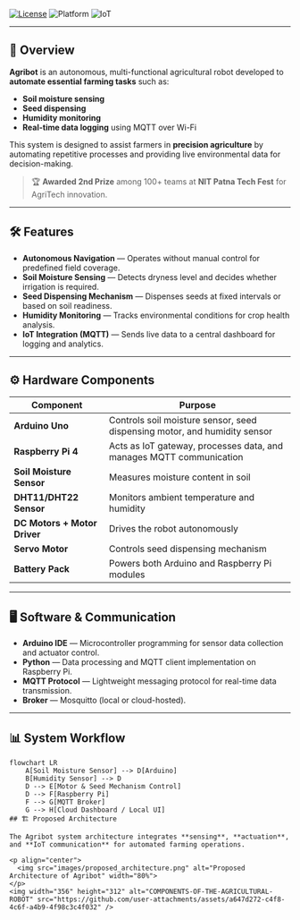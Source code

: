 [![License](https://img.shields.io/badge/License-MIT-blue.svg)](LICENSE)
![Platform](https://img.shields.io/badge/platform-Arduino%20%7C%20Raspberry%20Pi-green)
![IoT](https://img.shields.io/badge/IoT-MQTT-orange)

---

## 📌 Overview
**Agribot** is an autonomous, multi-functional agricultural robot developed to **automate essential farming tasks** such as:
- **Soil moisture sensing**
- **Seed dispensing**
- **Humidity monitoring**
- **Real-time data logging** using MQTT over Wi-Fi

This system is designed to assist farmers in **precision agriculture** by automating repetitive processes and providing live environmental data for decision-making.

> 🏆 **Awarded 2nd Prize** among 100+ teams at **NIT Patna Tech Fest** for AgriTech innovation.

---

## 🛠 Features
- **Autonomous Navigation** — Operates without manual control for predefined field coverage.
- **Soil Moisture Sensing** — Detects dryness level and decides whether irrigation is required.
- **Seed Dispensing Mechanism** — Dispenses seeds at fixed intervals or based on soil readiness.
- **Humidity Monitoring** — Tracks environmental conditions for crop health analysis.
- **IoT Integration (MQTT)** — Sends live data to a central dashboard for logging and analytics.

---

## ⚙️ Hardware Components
| Component                  | Purpose |
|---------------------------|---------|
| **Arduino Uno**           | Controls soil moisture sensor, seed dispensing motor, and humidity sensor |
| **Raspberry Pi 4**        | Acts as IoT gateway, processes data, and manages MQTT communication |
| **Soil Moisture Sensor**  | Measures moisture content in soil |
| **DHT11/DHT22 Sensor**    | Monitors ambient temperature and humidity |
| **DC Motors + Motor Driver** | Drives the robot autonomously |
| **Servo Motor**           | Controls seed dispensing mechanism |
| **Battery Pack**          | Powers both Arduino and Raspberry Pi modules |

---

## 🖥 Software & Communication
- **Arduino IDE** — Microcontroller programming for sensor data collection and actuator control.
- **Python** — Data processing and MQTT client implementation on Raspberry Pi.
- **MQTT Protocol** — Lightweight messaging protocol for real-time data transmission.
- **Broker** — Mosquitto (local or cloud-hosted).

---

## 📊 System Workflow
```mermaid
flowchart LR
    A[Soil Moisture Sensor] --> D[Arduino]
    B[Humidity Sensor] --> D
    D --> E[Motor & Seed Mechanism Control]
    D --> F[Raspberry Pi]
    F --> G[MQTT Broker]
    G --> H[Cloud Dashboard / Local UI]
## 🏗 Proposed Architecture

The Agribot system architecture integrates **sensing**, **actuation**, and **IoT communication** for automated farming operations.

<p align="center">
  <img src="images/proposed_architecture.png" alt="Proposed Architecture of Agribot" width="80%">
</p>
<img width="356" height="312" alt="COMPONENTS-OF-THE-AGRICULTURAL-ROBOT" src="https://github.com/user-attachments/assets/a647d272-c4f8-4c6f-a4b9-4f98c3c4f032" />

